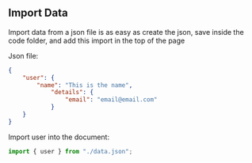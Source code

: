 ## Import Data

Import data from a json file is as easy as create the json, save inside the code folder, and add this import in the top of the page

Json file:
```json
{
    "user": {
        "name": "This is the name",
    		"details": {
                "email": "email@email.com"
            }
    }
}
```

Import user into the document:
```JavaScript
import { user } from "./data.json";
```
